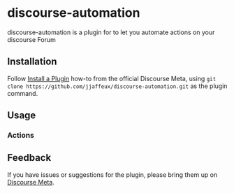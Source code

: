 # discourse-automation

discourse-automation is a plugin for to let you automate actions on your discourse Forum

## Installation

Follow [Install a Plugin](https://meta.discourse.org/t/install-a-plugin/19157)
how-to from the official Discourse Meta, using `git clone https://github.com/jjaffeux/discourse-automation.git`
as the plugin command.

## Usage

### Actions

## Feedback

If you have issues or suggestions for the plugin, please bring them up on
[Discourse Meta](https://meta.discourse.org).
